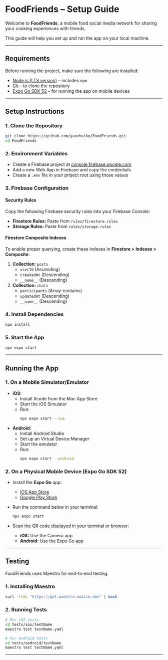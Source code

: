 # FoodFriends – Setup Guide

Welcome to **FoodFriends**, a mobile food social media network for sharing your cooking experiences with friends.

This guide will help you set up and run the app on your local machine.

---

## Requirements

Before running the project, make sure the following are installed:

- [Node.js (LTS version)](https://nodejs.org/) – includes `npm`
- [Git](https://git-scm.com/) – to clone the repository
- [Expo Go SDK 52](https://expo.dev/go) – for running the app on mobile devices

---

## Setup Instructions

### 1. Clone the Repository

```bash
git clone https://github.com/yanchuiko/FoodFriends.git
cd FoodFriends
```

### 2. Environment Variables

- Create a Firebase project at [console.firebase.google.com](https://console.firebase.google.com)
- Add a new Web App in Firebase and copy the credentials
- Create a `.env` file in your project root using those values

### 3. Firebase Configuration

#### Security Rules

Copy the following Firebase security rules into your Firebase Console:

- **Firestore Rules:** Paste from `rules/firestore.rules`
- **Storage Rules:** Paste from `rules/storage.rules`

#### Firestore Composite Indexes

To enable proper querying, create these indexes in **Firestore > Indexes > Composite**:

1. **Collection:** `posts`
   - `userId` (Ascending)
   - `createdAt` (Descending)
   - `__name__` (Descending)
2. **Collection:** `chats`
   - `participants` (Array-contains)
   - `updatedAt` (Descending)
   - `__name__` (Descending)

### 4. Install Dependencies

```bash
npm install
```

### 5. Start the App

```bash
npx expo start
```

---

## Running the App

### 1. On a Mobile Simulator/Emulator

- **iOS:**
  - Install Xcode from the Mac App Store
  - Start the iOS Simulator
  - Run:
    ```bash
    npx expo start --ios
    ```
- **Android:**
  - Install Android Studio
  - Set up an Virtual Device Manager
  - Start the emulator
  - Run:
    ```bash
    npx expo start --android
    ```

### 2. On a Physical Mobile Device (Expo Go SDK 52)

- Install the **Expo Go** app:
  - [iOS App Store](https://apps.apple.com/app/apple-store/id982107779)
  - [Google Play Store](https://play.google.com/store/apps/details?id=host.exp.exponent)
- Run the command below in your terminal:

  ```bash
  npx expo start
  ```

- Scan the QR code displayed in your terminal or browser:
  - **iOS:** Use the Camera app
  - **Android:** Use the Expo Go app

---

## Testing

FoodFriends uses Maestro for end-to-end testing.

### 1. Installing Maestro

```bash
curl -fsSL "https://get.maestro.mobile.dev" | bash
```

### 2. Running Tests

```bash
# For iOS tests
cd tests/ios/testName
maestro test testName.yaml

# For Android tests
cd tests/android/testName
maestro test testName.yaml
```

---

